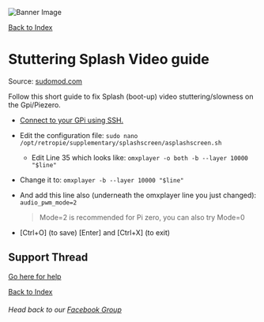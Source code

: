 ![Banner Image](https://sinisterspatula.github.io/RetroflagGpiGuides/images/GuidesBanner.png)

[Back to Index](https://sinisterspatula.github.io/RetroflagGpiGuides/)


# Stuttering Splash Video guide

Source: [sudomod.com](https://sudomod.com/forum/viewtopic.php?f=44&t=5953&sid=a445fc61f5d69f18b005c1318d303f41&start=10&fbclid=IwAR3gbe9t2zlxNYArphrEwmjOXJnHU55lpKSNYPAUhlmON59dnwsXvtqykis#p61371)

Follow this short guide to fix Splash (boot-up) video stuttering/slowness on the Gpi/Piezero.

* [Connect to your GPi using SSH.](https://www.youtube.com/watch?v=aEJoQZBSlSs)
* Edit the configuration file: `sudo nano /opt/retropie/supplementary/splashscreen/asplashscreen.sh`
  * Edit Line 35 which looks like:
`omxplayer -o both -b --layer 10000 "$line"`

* Change it to:
`omxplayer -b --layer 10000 "$line"`

* And add this line also (underneath the omxplayer line you just changed):
`audio_pwm_mode=2`
   > Mode=2 is recommended for Pi zero, you can also try Mode=0

* [Ctrl+O] (to save) [Enter] and [Ctrl+X] (to exit)


## Support Thread
[Go here for help](https://www.facebook.com/groups/401660300458844/)

[Back to Index](https://sinisterspatula.github.io/RetroflagGpiGuides/)

###### Head back to our [Facebook Group](https://www.facebook.com/groups/401660300458844/)

